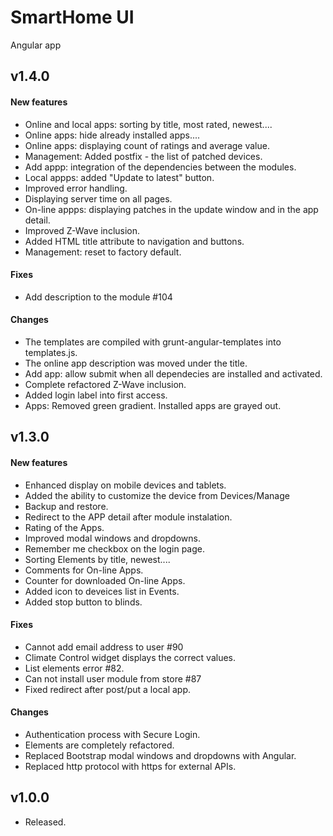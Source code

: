 SmartHome UI
===============

Angular app
## v1.4.0
#### New features
- Online and local apps: sorting by title, most rated, newest....
- Online apps: hide already installed apps....
- Online apps: displaying count of ratings and average value. 
- Management: Added postfix - the list of patched devices. 
- Add appp: integration of the dependencies between the modules.
- Local appps: added "Update to latest" button.
- Improved error handling.
- Displaying server time on all pages.
- On-line appps: displaying patches in the update window and in the app detail.
- Improved Z-Wave inclusion.
- Added HTML title attribute to navigation and buttons.
- Management: reset to factory default.

#### Fixes
- Add description to the module #104

#### Changes
- The templates are compiled with grunt-angular-templates into templates.js. 
- The online app description was moved under the title. 
- Add app: allow submit when all dependecies are installed and activated.
- Complete refactored Z-Wave inclusion.
- Added login label into first access.
- Apps: Removed green gradient. Installed apps are grayed out.

## v1.3.0
#### New features
- Enhanced display on mobile devices and tablets.
- Added the ability to customize the device from Devices/Manage
- Backup and restore.
- Redirect to the APP detail after module instalation.
- Rating of the Apps.
- Improved modal windows and dropdowns.
- Remember me checkbox on the login page.
- Sorting Elements by title, newest....
- Comments for On-line Apps.
- Counter for downloaded On-line Apps.
- Added icon to deveices list in Events.
- Added stop button to blinds.

#### Fixes
- Cannot add email address to user #90
- Climate Control widget displays the correct values.
- List elements error #82.
- Can not install user module from store #87
- Fixed redirect after post/put a local app.

#### Changes
- Authentication process with Secure Login.
- Elements are completely refactored.
- Replaced Bootstrap modal windows and dropdowns with Angular.
- Replaced http protocol with https for external APIs.

## v1.0.0
- Released.

